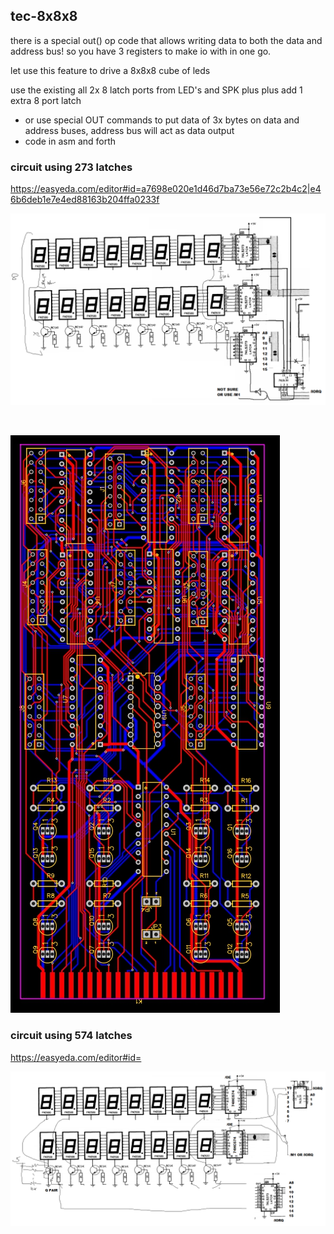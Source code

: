 ## tec-8x8x8

there is a special out() op code that allows writing data to both the data and address bus!
so you have 3 registers to make io with in one go.

let use this feature to drive a 8x8x8 cube of leds


use the existing all 2x 8 latch ports from LED's and SPK plus plus add 1 extra 8 port latch 
* or use special OUT commands to put data of 3x bytes on data and address buses, address bus will act as data output
* code in asm and forth 



### circuit using 273 latches

https://easyeda.com/editor#id=a7698e020e1d46d7ba73e56e72c2b4c2|e46b6deb1e7e4ed88163b204ffa0233f

![](https://github.com/SteveJustin1963/tec-8x8x8/blob/master/pics/888-3.png)

![]()

![](https://github.com/SteveJustin1963/tec-8x8x8/blob/master/pics/PCB_8x8x8-3.jpg)

### circuit using 574 latches

https://easyeda.com/editor#id=

![](https://github.com/SteveJustin1963/tec-8x8x8/blob/master/pics/888-4.png)

![]()

![]()
